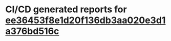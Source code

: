 # CI/CD generated reports for [ee36453f8e1d20f136db3aa020e3d1a376bd516c](https://github.com/hydephp/develop/commit/ee36453f8e1d20f136db3aa020e3d1a376bd516c)
